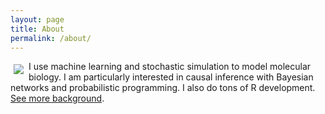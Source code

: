 ```yaml
---
layout: page
title: About
permalink: /about/
---
```


<img id="profilePic" src="https://robertness.github.io/assets/images/profile.png" align="left" style="padding:5px;">  I use machine learning and stochastic simulation to model molecular biology. I am particularly interested in causal inference with Bayesian networks and probabilistic programming. I also do tons of R development.  [See more background](https://www.linkedin.com/in/osazuwa).
